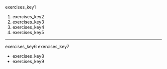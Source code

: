 exercises_key1
1. exercises_key2
2. exercises_key3
3. exercises_key4
4. exercises_key5
---

exercises_key6
exercises_key7


* exercises_key8
* exercises_key9
